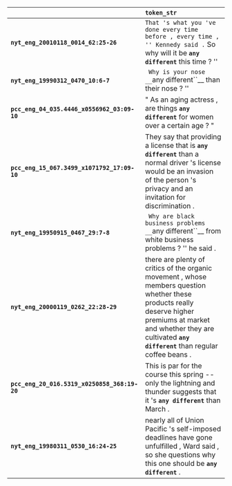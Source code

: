 |                                              | `token_str`                                                                                                                                                                                                                    |
|:---------------------------------------------|:-------------------------------------------------------------------------------------------------------------------------------------------------------------------------------------------------------------------------------|
| **`nyt_eng_20010118_0014_62:25-26`**         | `` That 's what you 've done every time before , every time , '' Kennedy said . `` So why will it be __``any different``__ this time ? ''                                                                                      |
| **`nyt_eng_19990312_0470_10:6-7`**           | `` Why is your nose __``any different``__ than their nose ? ''                                                                                                                                                                 |
| **`pcc_eng_04_035.4446_x0556962_03:09-10`**  | " As an aging actress , are things __``any different``__ for women over a certain age ? "                                                                                                                                      |
| **`pcc_eng_15_067.3499_x1071792_17:09-10`**  | They say that providing a license that is __``any different``__ than a normal driver 's license would be an invasion of the person 's privacy and an invitation for discrimination .                                           |
| **`nyt_eng_19950915_0467_29:7-8`**           | `` Why are black business problems __``any different``__ from white business problems ? '' he said .                                                                                                                           |
| **`nyt_eng_20000119_0262_22:28-29`**         | there are plenty of critics of the organic movement , whose members question whether these products really deserve higher premiums at market and whether they are cultivated __``any different``__ than regular coffee beans . |
| **`pcc_eng_20_016.5319_x0250858_368:19-20`** | This is par for the course this spring -- only the lightning and thunder suggests that it 's __``any different``__ than March .                                                                                                |
| **`nyt_eng_19980311_0530_16:24-25`**         | nearly all of Union Pacific 's self-imposed deadlines have gone unfulfilled , Ward said , so she questions why this one should be __``any different``__ .                                                                      |